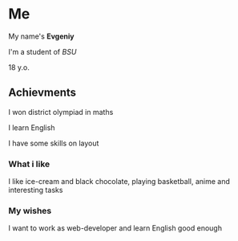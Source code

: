 # Me
My name's __Evgeniy__ 


I'm a student of _BSU_ 


18 y.o. 

## Achievments
I won district olympiad in maths

I learn English

I have some skills on layout


### What i like
I like ice-cream and black chocolate,
playing basketball, anime and interesting tasks


### My wishes

I want to work as web-developer and learn English good enough